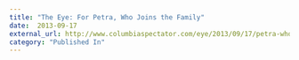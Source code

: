 ```yaml
---
title: "The Eye: For Petra, Who Joins the Family"
date:  2013-09-17
external_url: http://www.columbiaspectator.com/eye/2013/09/17/petra-who-joins-family
category: "Published In"
---
```


